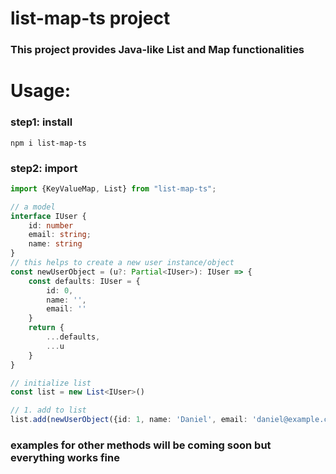 # list-map-ts project 
### This project provides Java-like List and Map functionalities

# Usage:
### step1: install
```cli
npm i list-map-ts
```

### step2: import

```typescript
import {KeyValueMap, List} from "list-map-ts";

// a model
interface IUser {
    id: number
    email: string;
    name: string
}
// this helps to create a new user instance/object
const newUserObject = (u?: Partial<IUser>): IUser => {
    const defaults: IUser = {
        id: 0,
        name: '',
        email: ''
    }
    return {
        ...defaults,
        ...u
    }
}

// initialize list
const list = new List<IUser>()

// 1. add to list
list.add(newUserObject({id: 1, name: 'Daniel', email: 'daniel@example.com'}))

```

### examples for other methods will be coming soon but everything works fine